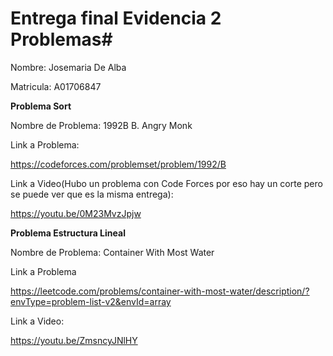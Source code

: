 # Entrega final Evidencia 2 Problemas#

Nombre: Josemaria De Alba

Matricula: A01706847

**Problema Sort**

Nombre de Problema: 1992B B. Angry Monk

Link a Problema:

https://codeforces.com/problemset/problem/1992/B

Link a Video(Hubo un problema con Code Forces por eso hay un corte pero se puede ver que es la misma entrega):

https://youtu.be/0M23MvzJpjw

**Problema Estructura Lineal**

Nombre de Problema: Container With Most Water

Link a Problema

https://leetcode.com/problems/container-with-most-water/description/?envType=problem-list-v2&envId=array

Link a Video:

https://youtu.be/ZmsncyJNlHY
